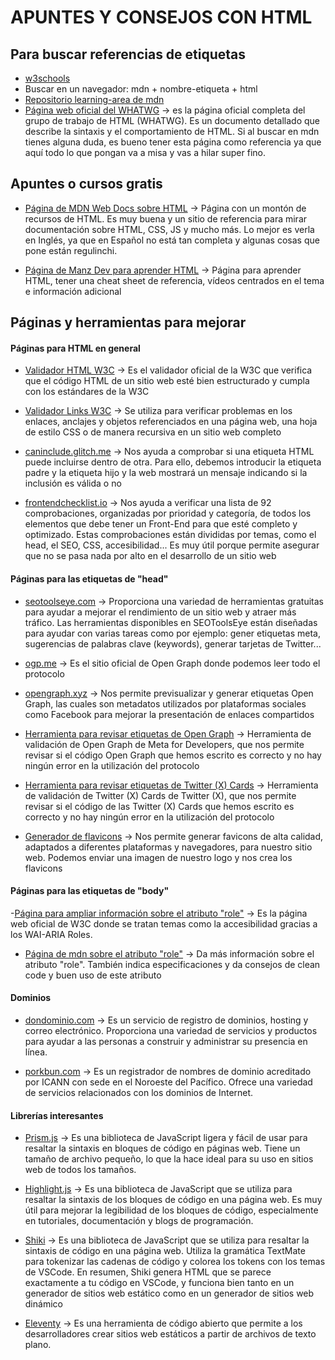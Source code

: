 # APUNTES Y CONSEJOS CON HTML
## Para buscar referencias de etiquetas
- [w3schools](https://www.w3schools.com/html/default.asp)
- Buscar en un navegador: mdn + nombre-etiqueta + html 
- [Repositorio learning-area de mdn](https://github.com/mdn/learning-area)
- [Página web oficial del WHATWG](https://html.spec.whatwg.org/multipage/) -> es la página oficial completa del grupo de trabajo de HTML (WHATWG). Es un documento detallado que describe la sintaxis y el comportamiento de HTML. Si al buscar en mdn tienes alguna duda, es bueno tener esta página como referencia ya que aquí todo lo que pongan va a misa y vas a hilar super fino.

## Apuntes o cursos gratis
- [Página de MDN Web Docs sobre HTML](https://developer.mozilla.org/en/docs/Web/HTML) -> Página con un montón de recursos de HTML. Es muy buena y un sitio de referencia para mirar documentación sobre HTML, CSS, JS y mucho más. Lo mejor es verla en Inglés, ya que en Español no está tan completa y algunas cosas que pone están regulinchi.

- [Página de Manz Dev para aprender HTML](https://lenguajehtml.com/) -> Página para aprender HTML, tener una cheat sheet de referencia, vídeos centrados en el tema e información adicional

## Páginas y herramientas para mejorar
#### Páginas para HTML en general
- [Validador HTML W3C](https://validator.w3.org/) -> Es el validador oficial de la W3C que verifica que el código HTML de un sitio web esté bien estructurado y cumpla con los estándares de la W3C

- [Validador Links W3C](https://validator.w3.org/checklink) -> Se utiliza para verificar problemas en los enlaces, anclajes y objetos referenciados en una página web, una hoja de estilo CSS o de manera recursiva en un sitio web completo 

- [caninclude.glitch.me](https://caninclude.glitch.me/) -> Nos ayuda a comprobar si una etiqueta HTML puede incluirse dentro de otra. Para ello, debemos introducir la etiqueta padre y la etiqueta hijo y la web mostrará un mensaje indicando si la inclusión es válida o no

- [frontendchecklist.io](https://frontendchecklist.io/) -> Nos ayuda a verificar una lista de 92 comprobaciones, organizadas por prioridad y categoría, de todos los elementos que debe tener un Front-End para que esté completo y optimizado. Estas comprobaciones están divididas por temas, como el head, el SEO, CSS, accesibilidad... Es muy útil porque permite asegurar que no se pasa nada por alto en el desarrollo de un sitio web

#### Páginas para las etiquetas de "head"

- [seotoolseye.com](https://seotoolseye.com/) -> Proporciona una variedad de herramientas gratuitas para ayudar a mejorar el rendimiento de un sitio web y atraer más tráfico. Las herramientas disponibles en SEOToolsEye están diseñadas para ayudar con varias tareas como por ejemplo: gener etiquetas meta, sugerencias de palabras clave (keywords), generar tarjetas de Twitter...

- [ogp.me](https://ogp.me/) -> Es el sitio oficial de Open Graph donde podemos leer todo el protocolo

- [opengraph.xyz](https://www.opengraph.xyz/) -> Nos permite previsualizar y generar etiquetas Open Graph, las cuales son metadatos utilizados por plataformas sociales como Facebook para mejorar la presentación de enlaces compartidos

- [Herramienta para revisar etiquetas de Open Graph](https://developers.facebook.com/tools/debug/) -> Herramienta de validación de Open Graph de Meta for Developers, que nos permite revisar si el código Open Graph que hemos escrito es correcto y no hay ningún error en la utilización del protocolo

- [Herramienta para revisar etiquetas de Twitter (X) Cards](https://cards-dev.twitter.com/validator) -> Herramienta de validación de Twitter (X) Cards de Twitter (X), que nos permite revisar si el código de las Twitter (X) Cards que hemos escrito es correcto y no hay ningún error en la utilización del protocolo

- [Generador de flavicons](https://realfavicongenerator.net/) -> Nos permite generar favicons de alta calidad, adaptados a diferentes plataformas y navegadores, para nuestro sitio web. Podemos enviar una imagen de nuestro logo y nos crea los flavicons

#### Páginas para las etiquetas de "body"

-[Página para ampliar información sobre el atributo "role"](https://w3c.github.io/aria/#introroles) -> Es la página web oficial de W3C donde se tratan temas como la accesibilidad gracias a los WAI-ARIA Roles.

- [Página de mdn sobre el atributo "role"](https://developer.mozilla.org/en-US/docs/Web/Accessibility/ARIA/Roles) -> Da más información sobre el atributo "role". También indica especificaciones y da consejos de clean code y buen uso de este atributo

#### Dominios

- [dondominio.com](https://www.dondominio.com/es/) -> Es un servicio de registro de dominios, hosting y correo electrónico. Proporciona una variedad de servicios y productos para ayudar a las personas a construir y administrar su presencia en línea.

- [porkbun.com](https://porkbun.com/) -> Es un registrador de nombres de dominio acreditado por ICANN con sede en el Noroeste del Pacífico. Ofrece una variedad de servicios relacionados con los dominios de Internet.


#### Librerías interesantes
- [Prism.js](https://prismjs.com/) -> Es una biblioteca de JavaScript ligera y fácil de usar para resaltar la sintaxis en bloques de código en páginas web. Tiene un tamaño de archivo pequeño, lo que la hace ideal para su uso en sitios web de todos los tamaños.

- [Highlight.js](https://highlightjs.org/) -> Es una biblioteca de JavaScript que se utiliza para resaltar la sintaxis de los bloques de código en una página web. Es muy útil para mejorar la legibilidad de los bloques de código, especialmente en tutoriales, documentación y blogs de programación.

- [Shiki](https://shiki.matsu.io/) -> Es una biblioteca de JavaScript que se utiliza para resaltar la sintaxis de código en una página web. Utiliza la gramática TextMate para tokenizar las cadenas de código y colorea los tokens con los temas de VSCode. En resumen, Shiki genera HTML que se parece exactamente a tu código en VSCode, y funciona bien tanto en un generador de sitios web estático como en un generador de sitios web dinámico

- [Eleventy](https://www.11ty.dev/) -> Es una herramienta de código abierto que permite a los desarrolladores crear sitios web estáticos a partir de archivos de texto plano.
